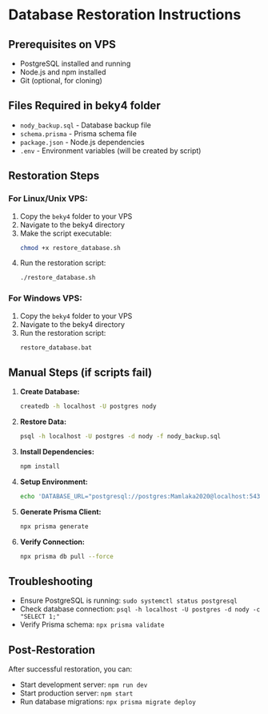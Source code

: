 # Database Restoration Instructions

## Prerequisites on VPS
- PostgreSQL installed and running
- Node.js and npm installed
- Git (optional, for cloning)

## Files Required in beky4 folder
- `nody_backup.sql` - Database backup file
- `schema.prisma` - Prisma schema file
- `package.json` - Node.js dependencies
- `.env` - Environment variables (will be created by script)

## Restoration Steps

### For Linux/Unix VPS:
1. Copy the `beky4` folder to your VPS
2. Navigate to the beky4 directory
3. Make the script executable:
   ```bash
   chmod +x restore_database.sh
   ```
4. Run the restoration script:
   ```bash
   ./restore_database.sh
   ```

### For Windows VPS:
1. Copy the `beky4` folder to your VPS
2. Navigate to the beky4 directory
3. Run the restoration script:
   ```cmd
   restore_database.bat
   ```

## Manual Steps (if scripts fail)

1. **Create Database:**
   ```bash
   createdb -h localhost -U postgres nody
   ```

2. **Restore Data:**
   ```bash
   psql -h localhost -U postgres -d nody -f nody_backup.sql
   ```

3. **Install Dependencies:**
   ```bash
   npm install
   ```

4. **Setup Environment:**
   ```bash
   echo 'DATABASE_URL="postgresql://postgres:Mamlaka2020@localhost:5432/nody?schema=public"' > .env
   ```

5. **Generate Prisma Client:**
   ```bash
   npx prisma generate
   ```

6. **Verify Connection:**
   ```bash
   npx prisma db pull --force
   ```

## Troubleshooting

- Ensure PostgreSQL is running: `sudo systemctl status postgresql`
- Check database connection: `psql -h localhost -U postgres -d nody -c "SELECT 1;"`
- Verify Prisma schema: `npx prisma validate`

## Post-Restoration

After successful restoration, you can:
- Start development server: `npm run dev`
- Start production server: `npm start`
- Run database migrations: `npx prisma migrate deploy`